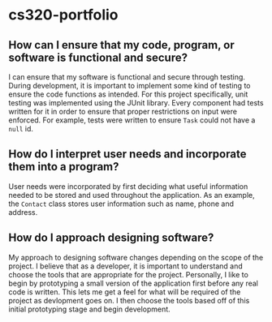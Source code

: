 # cs320-portfolio

## How can I ensure that my code, program, or software is functional and secure?

I can ensure that my software is functional and secure through testing. During development, it is important to implement some kind of testing to ensure the code functions as intended. For this project specifically, unit testing was implemented using the JUnit library. Every component had tests written for it in order to ensure that proper restrictions on input were enforced. For example, tests were written to ensure `Task` could not have a `null` id.


## How do I interpret user needs and incorporate them into a program?

User needs were incorporated by first deciding what useful information needed to be stored and used throughout the application. As an example, the `Contact` class stores user information such as name, phone and address.


## How do I approach designing software?

My approach to designing software changes depending on the scope of the project. I believe that as a developer, it is important to understand and choose the tools that are appropriate for the project. Personally, I like to begin by prototyping a small version of the application first before any real code is written. This lets me get a feel for what will be required of the project as devlopment goes on. I then choose the tools based off of this initial prototyping stage and begin development.
